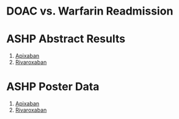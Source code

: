 DOAC vs. Warfarin Readmission
================

ASHP Abstract Results
=====================

1.  [Apixaban](https://bgulbis.github.io/DOAC_Warfarin_Readmission/explore/exploratory-analysis_ashp-abstract_bs.html)
2.  [Rivaroxaban](https://bgulbis.github.io/DOAC_Warfarin_Readmission/explore/exploratory-analysis_ashp-abstract_rk.html)

ASHP Poster Data
================

1.  [Apixaban](https://bgulbis.github.io/DOAC_Warfarin_Readmission/explore/analysis_ashp-poster_bs.html)
2.  [Rivaroxaban](https://bgulbis.github.io/DOAC_Warfarin_Readmission/explore/analysis_ashp-poster_rk.html)
